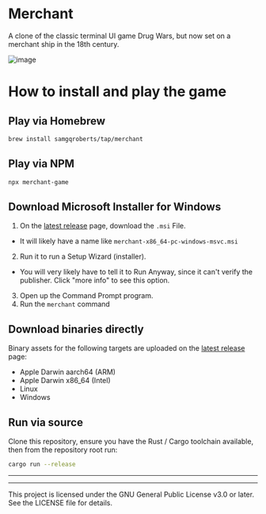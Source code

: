 # Merchant

A clone of the classic terminal UI game Drug Wars, but now set on a merchant ship in the 18th century.

![image](https://github.com/user-attachments/assets/79e77491-9485-4939-aadb-315563fa2cd2)

# How to install and play the game

## Play via Homebrew

```sh
brew install samgqroberts/tap/merchant
```

## Play via NPM

```sh
npx merchant-game
```

## Download Microsoft Installer for Windows

1. On the [latest release](https://github.com/samgqroberts/merchant/releases/latest) page, download the `.msi` File.
  - It will likely have a name like `merchant-x86_64-pc-windows-msvc.msi`
2. Run it to run a Setup Wizard (installer).
  - You will very likely have to tell it to Run Anyway, since it can't verify the publisher. Click "more info" to see this option.
3. Open up the Command Prompt program.
4. Run the `merchant` command

## Download binaries directly

Binary assets for the following targets are uploaded on the [latest release](https://github.com/samgqroberts/merchant/releases/latest) page:
* Apple Darwin aarch64 (ARM)
* Apple Darwin x86_64 (Intel)
* Linux
* Windows

## Run via source

Clone this repository, ensure you have the Rust / Cargo toolchain available, then from the repository root run:

```sh
cargo run --release
```

--- 
---

This project is licensed under the GNU General Public License v3.0 or later.
See the LICENSE file for details.
